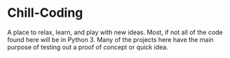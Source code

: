 # Chill-Coding
A place to relax, learn, and play with new ideas.
Most, if not all of the code found here will be in
Python 3. Many of the projects here have the main purpose
of testing out a proof of concept or quick idea.
